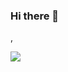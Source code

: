 ### Hi there 👋

<!--
**dyedefRa/dyedefRa** is a ✨ _special_ ✨ repository because its `README.md` (this file) appears on your GitHub profile.

Here are some ideas to get you started:

- 🔭 I’m currently working on ...
- 🌱 I’m currently learning ...
- 👯 I’m looking to collaborate on ...
- 🤔 I’m looking for help with ...
- 💬 Ask me about ...
- 📫 How to reach me: ...
- 😄 Pronouns: ...
- ⚡ Fun fact: ...
-->
,

<img src="https://user-images.githubusercontent.com/438920/84861219-66036b00-b025-11ea-956b-0b5e009e0d78.gif" style="max-width: 100%;">
